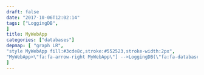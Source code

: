 ```yaml
---
draft: false
date: "2017-10-06T12:02:14"
tags: ["LoggingDB",
]
title: MyWebApp
categories: ["databases"]
depmap: [ "graph LR",
"style MyWebApp fill:#3cde8c,stroke:#552523,stroke-width:2px",
"MyWebApp>\"fa:fa-arrow-right MyWebApp\"] -->LoggingDB(\"fa:fa-database LoggingDB\")",
]
---
```

